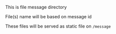 This is file message directory

File(s) name will be based on message id

These files will be served as static file on `/message`
